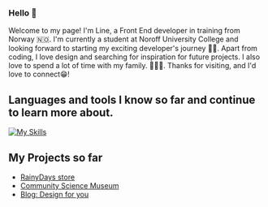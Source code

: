 ### Hello 👋
Welcome to my page!
I'm Line, a Front End developer in training from Norway 🇳🇴. I'm currently a student at Noroff University College and looking forward to starting my exciting developer's journey 👩‍💻.
Apart from coding, I love design and searching for inspiration for future projects. I also love to spend a lot of time with my family. 👨‍👩‍👧.
Thanks for visiting, and I'd love to connect😁!

## Languages and tools I know so far and continue to learn more about.
[![My Skills](https://skillicons.dev/icons?i=figma,html,css,js,discord,github,netlify,linkedin,wordpress)](https://skillicons.dev)

## My Projects so far

* [RainyDays store](https://comfy-vacherin-85b853.netlify.app/)
* [Community Science Museum](https://bucolic-marigold-2f9251.netlify.app/)
* [Blog: Design for you](https://dainty-centaur-ec3707.netlify.app/)


